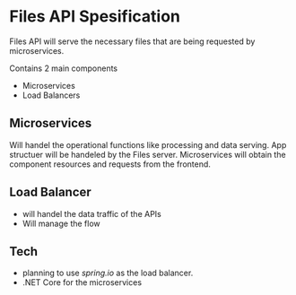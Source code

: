 # Files API Spesification
Files API will serve the necessary files that are being requested by microservices.

Contains 2 main components
- Microservices
- Load Balancers

## Microservices
Will handel the operational functions like processing and data serving.
App structuer will be handeled by the Files server.
Microservices will obtain the component resources and requests from the frontend.

## Load Balancer

- will handel the data traffic of the APIs
- Will manage the flow

## Tech
- planning to use _spring.io_ as the load balancer.
- .NET Core for the microservices